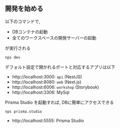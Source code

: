 ## 開発を始める

以下のコマンドで,

- DBコンテナの起動
- 全てのワークスペースの開発サーバーの起動

が実行される

```
nps dev
```

デフォルト設定で開かれるポートと対応するアプリは以下

- http://localhost:3000: `api` (NestJS)
- http://localhost:8080: `web` (Next.js)
- http://localhost:6006: `workshop` (Storybook)
- http://localhost:3306: MySql

Prisma Studio を起動すれば, DBに簡単にアクセスできる

```
nps prisma.studio
```

- http://localhost:5555: Prisma Studio
